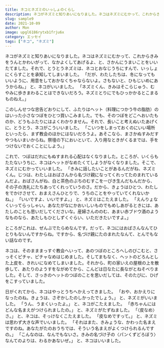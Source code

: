 ```yaml
---
title: ネコとネズミのいっしょのくらし
description: ネコがネズミと知りあいになりました。ネコはネズミにむかって、これからきみをうんとかわいがって、なかよくしてあげるよ、と、さかんにうまいことをいいたてました。
slug: sample9
date: 2021-10-09
author: Mon
image: upgl6186rytxb1frju6x
category: エッセイ
tags: ["ネコ", "ネズミ"]
---
```


ネコがネズミと知りあいになりました。ネコはネズミにむかって、これからきみをうんとかわいがって、なかよくしてあげるよ、と、さかんにうまいことをいいたてました。それで、とうとうネズミは、ネコとおなじうちにすんで、いっしょにくらすことを承知してしまいました。
「だが、わたしたちは、冬になってもいいように、用意をしておかなくちゃならないよ。さもないと、ひもじいめにあうからね。」
と、ネコがいいました。
「ネズミくん、きみはそこらじゅう、むやみに歩きまわることはできないだろう。ネズミとりにでもひっかかるとこまるものねえ。」

このしんせつな忠告どおりにして、ふたりはヘット（料理につかう牛の脂肪）のはいった小さなつぼをひとつ買いこみました。でも、そのつぼをどこへおいたものか、どうもふたりにはよくわかりません。それで、長いこと考えぬいたあげくに、とうとう、ネコがこういいました。
「こいつをしまっておくのにいい場所といったら、まず教会のほかにはないだろうよ。あそこなら、まさかぬすみだすやつもいまいからね。祭壇の下においといて、入り用なときがくるまでは、手をつけないでおくことにしよう。」

これで、つぼはだれにもぬすまれる心配はなくなりました。ところが、いくらもたたないうちに、ネコはヘットがなめたくてしようがなくなりました。そこで、ネズミにむかっていいました。
「きみに話したいことがあるんだがね、ネズミくん。じつは、わたしはおばさんから名づけ親になってくれってたのまれているんだよ。おばさんがね、白と茶色のぶちのむすこを一ぴき生んだもんだから、その子の洗礼にたちあってくれっていうのさ。だから、きょうはひとつ、わたしをでかけさせて、おまえさんひとりで、うちのことをやっていてくれないかね。」
「いいですよ、いいですよ。」
と、ネズミはこたえました。
「えんりょなくいってらっしゃい。あなたがなにかおいしいものでもめしあがるときには、あたしのことも思いだしてくださいな。産婦さんののむ、あまい赤ブドウ酒のようなものなら、あたしもひとしずくぐらい、いただきたいですよ。」

ところがこれは、ぜんぶでたらめなんです。だって、ネコにはおばさんなんてひとりもないんですからね。ですから、名づけ親にたのまれたなんて、とんでもない話なのです。

ネコは、そのまままっすぐ教会へいって、あのつぼのところへしのびこむと、さっそくピチャ、ピチャなめはじめました。そしてまもなく、ヘットのどろんとした上皮を、きれいになめてしまいました。それから、町の家いえの屋根の上を散歩して、あたりのようすをながめてから、こんどは日なたに長ながとねそべりました。そして、さっきのヘットのつぼのことを思いだしては、そのたびに、ひげをこすっていました。

日がくれてから、ネコはやっとうちへかえってきました。
「おや、おかえりになったのね。きょうは、さぞかしたのしかったでしょう。」
と、ネズミがいいました。
「うん、うまくいったよ。」
と、ネコがこたえました。
「赤ちゃんにはどんな名まえがつけられましたの。」
と、ネズミがたずねました。
「〈皮なめ〉さ。」
と、ネコは、そっけなくこたえました。
「皮なめですって。」
と、ネズミは思わず大きな声でいいました。
「それはまた、きみょうな、かわった名まえですのね。あなたがたのおうちでは、そういう名まえがよくつけられるんですの。」
「こんなのは、なんでもないさ。きみの名づけ子の〈パンくずどろぼう〉なんてのよりは、わるかあないぜ。」
と、ネコはいいました。
